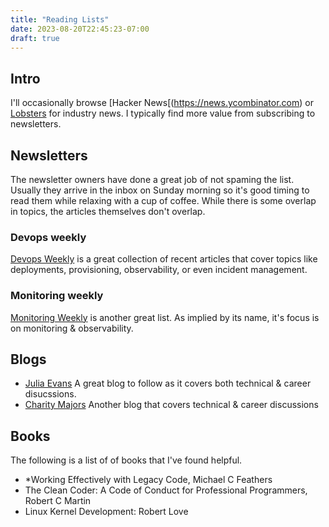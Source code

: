 ```yaml
---
title: "Reading Lists"
date: 2023-08-20T22:45:23-07:00
draft: true
---
```


## Intro

I'll occasionally browse [Hacker News[(https://news.ycombinator.com) or [Lobsters](http://lobste.rs) for industry news. I typically find more value from subscribing to newsletters.  

## Newsletters

The newsletter owners have done a great job of not spaming the list. Usually they arrive in the inbox on Sunday morning so it's good
timing to read them while relaxing with a cup of coffee.  While there is some overlap in topics, the articles
themselves don't overlap.

### Devops weekly

[Devops Weekly](https://www.devopsweekly.com) is a great collection of recent articles that cover topics like deployments, provisioning,
observability, or even incident management.

### Monitoring weekly

[Monitoring Weekly](https://monitoring.love) is another great list.  As implied by its name, it's focus is on monitoring & observability.

## Blogs

* [Julia Evans](https://jvns.ca) A great blog to follow as it covers both technical & career disucssions.
* [Charity Majors](https://charity.wtf) Another blog that covers technical & career discussions

## Books

The following is a list of of books that I've found helpful.

* *Working Effectively with Legacy Code, Michael C Feathers
* The Clean Coder: A Code of Conduct for Professional Programmers, Robert C Martin
* Linux Kernel Development: Robert Love


